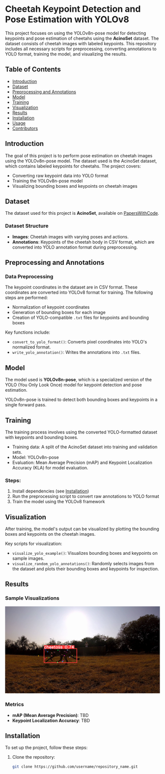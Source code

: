 # Cheetah Keypoint Detection and Pose Estimation with YOLOv8

This project focuses on using the YOLOv8n-pose model for detecting keypoints and pose estimation of cheetahs using the **AcinoSet** dataset. The dataset consists of cheetah images with labeled keypoints. This repository includes all necessary scripts for preprocessing, converting annotations to YOLO format, training the model, and visualizing the results.

## Table of Contents

- [Introduction](#introduction)
- [Dataset](#dataset)
- [Preprocessing and Annotations](#preprocessing-and-annotations)
- [Model](#model)
- [Training](#training)
- [Visualization](#visualization)
- [Results](#results)
- [Installation](#installation)
- [Usage](#usage)
- [Contributors](#contributors)

## Introduction

The goal of this project is to perform pose estimation on cheetah images using the YOLOv8n-pose model. The dataset used is the AcinoSet dataset, which contains labeled keypoints for cheetahs. The project covers:
- Converting raw keypoint data into YOLO format
- Training the YOLOv8n-pose model
- Visualizing bounding boxes and keypoints on cheetah images

## Dataset

The dataset used for this project is **AcinoSet**, available on [PapersWithCode](https://paperswithcode.com/dataset/acinoset).

### Dataset Structure

- **Images**: Cheetah images with varying poses and actions.
- **Annotations**: Keypoints of the cheetah body in CSV format, which are converted into YOLO annotation format during preprocessing.

## Preprocessing and Annotations

### Data Preprocessing

The keypoint coordinates in the dataset are in CSV format. These coordinates are converted into YOLOv8 format for training. The following steps are performed:

- Normalization of keypoint coordinates
- Generation of bounding boxes for each image
- Creation of YOLO-compatible `.txt` files for keypoints and bounding boxes

Key functions include:
- `convert_to_yolo_format()`: Converts pixel coordinates into YOLO's normalized format.
- `write_yolo_annotation()`: Writes the annotations into `.txt` files.

## Model

The model used is **YOLOv8n-pose**, which is a specialized version of the YOLO (You Only Look Once) model for keypoint detection and pose estimation.

YOLOv8n-pose is trained to detect both bounding boxes and keypoints in a single forward pass.

## Training

The training process involves using the converted YOLO-formatted dataset with keypoints and bounding boxes.

- Training data: A split of the AcinoSet dataset into training and validation sets.
- Model: YOLOv8n-pose
- Evaluation: Mean Average Precision (mAP) and Keypoint Localization Accuracy (KLA) for model evaluation.

### Steps:
1. Install dependencies (see [Installation](#installation))
2. Run the preprocessing script to convert raw annotations to YOLO format
3. Train the model using the YOLOv8 framework

## Visualization

After training, the model's output can be visualized by plotting the bounding boxes and keypoints on the cheetah images.

Key scripts for visualization:
- `visualize_yolo_example()`: Visualizes bounding boxes and keypoints on sample images.
- `visualize_random_yolo_annotations()`: Randomly selects images from the dataset and plots their bounding boxes and keypoints for inspection.

## Results

### Sample Visualizations

![Cheetah Pose Estimation](runs/pose/train64/test466.png)

### Metrics

- **mAP (Mean Average Precision)**: TBD
- **Keypoint Localization Accuracy**: TBD

## Installation

To set up the project, follow these steps:

1. Clone the repository:
   ```bash
   git clone https://github.com/username/repository_name.git
